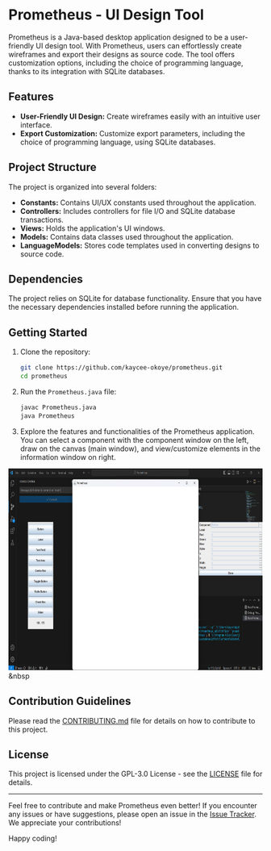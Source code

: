 # Prometheus - UI Design Tool

Prometheus is a Java-based desktop application designed to be a user-friendly UI design tool. With Prometheus, users can effortlessly create wireframes and export their designs as source code. The tool offers customization options, including the choice of programming language, thanks to its integration with SQLite databases.

## Features

- **User-Friendly UI Design:** Create wireframes easily with an intuitive user interface.
- **Export Customization:** Customize export parameters, including the choice of programming language, using SQLite databases.

## Project Structure

The project is organized into several folders:

- **Constants:** Contains UI/UX constants used throughout the application.
- **Controllers:** Includes controllers for file I/O and SQLite database transactions.
- **Views:** Holds the application's UI windows.
- **Models:** Contains data classes used throughout the application.
- **LanguageModels:** Stores code templates used in converting designs to source code.

## Dependencies

The project relies on SQLite for database functionality. Ensure that you have the necessary dependencies installed before running the application.

## Getting Started

1. Clone the repository:

   ```bash
   git clone https://github.com/kaycee-okoye/prometheus.git
   cd prometheus
   ```

2. Run the `Prometheus.java` file:

   ```bash
   javac Prometheus.java
   java Prometheus
   ```

3. Explore the features and functionalities of the Prometheus application. You can select a component with the component window on the left, draw on the canvas (main window), and view/customize elements in the information window on right.

<img src="screenshots/user_interface.png" alt="User Interface" height="400"/> &nbsp

## Contribution Guidelines

Please read the [CONTRIBUTING.md](CONTRIBUTING.md) file for details on how to contribute to this project.

## License

This project is licensed under the GPL-3.0 License - see the [LICENSE](LICENSE) file for details.

---

Feel free to contribute and make Prometheus even better! If you encounter any issues or have suggestions, please open an issue in the [Issue Tracker](https://github.com/kaycee-okoye/Prometheus/issues). We appreciate your contributions!

Happy coding!
